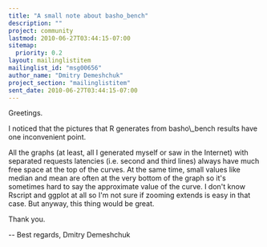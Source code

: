 ```yaml
---
title: "A small note about basho_bench"
description: ""
project: community
lastmod: 2010-06-27T03:44:15-07:00
sitemap:
  priority: 0.2
layout: mailinglistitem
mailinglist_id: "msg00656"
author_name: "Dmitry Demeshchuk"
project_section: "mailinglistitem"
sent_date: 2010-06-27T03:44:15-07:00
---
```



Greetings.

I noticed that the pictures that R generates from basho\\_bench results
have one inconvenient point.

All the graphs (at least, all I generated myself or saw in the
Internet) with separated requests latencies (i.e. second and third
lines) always have much free space at the top of the curves. At the
same time, small values like median and mean are often at the very
bottom of the graph so it's sometimes hard to say the approximate
value of the curve.
I don't know Rscript and ggplot at all so I'm not sure if zooming
extends is easy in that case. But anyway, this thing would be great.

Thank you.

-- 
Best regards,
Dmitry Demeshchuk

